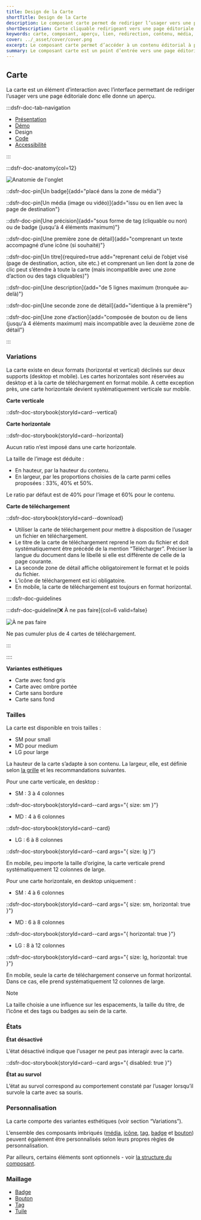 ```yaml
---
title: Design de la Carte
shortTitle: Design de la Carte
description: Le composant carte permet de rediriger l’usager vers une page éditoriale, en lui donnant un aperçu. Elle peut intégrer des médias, actions, tags ou boutons et se décline en différents formats.
shortDescription: Carte cliquable redirigeant vers une page éditoriale avec aperçu.
keywords: carte, composant, aperçu, lien, redirection, contenu, média, badge, tag, bouton, DSFR, tuile
cover: ../_asset/cover/cover.png
excerpt: Le composant carte permet d’accéder à un contenu éditorial à partir d’un aperçu visuel structuré, sous forme verticale ou horizontale.
summary: Le composant carte est un point d’entrée vers une page éditoriale ou un contenu spécifique. Il permet d’afficher un aperçu clair à travers une structure visuelle contenant un titre, une description, des éléments comme badges ou tags, une image ou vidéo, et des actions. Il existe en formats vertical et horizontal, en plusieurs tailles, et peut inclure des variations esthétiques comme le fond gris ou l’absence de bordure. Des règles UX précises guident son usage pour garantir la cohérence, l’accessibilité et la bonne hiérarchisation de l’information.
---
```


## Carte

La carte est un élément d’interaction avec l’interface permettant de rediriger l’usager vers une page éditoriale donc elle donne un aperçu.

:::dsfr-doc-tab-navigation

- [Présentation](../index.md)
- [Démo](../demo/index.md)
- Design
- [Code](../code/index.md)
- [Accessibilité](../accessibility/index.md)

:::

:::dsfr-doc-anatomy{col=12}

![Anatomie de l'onglet](../_asset/anatomy/anatomy-1.png)

::dsfr-doc-pin[Un badge]{add="placé dans la zone de média"}

::dsfr-doc-pin[Un média (image ou vidéo)]{add="issu ou en lien avec la page de destination"}

::dsfr-doc-pin[Une précision]{add="sous forme de tag (cliquable ou non) ou de badge (jusqu'à 4 éléments maximum)"}

::dsfr-doc-pin[Une première zone de détail]{add="comprenant un texte accompagné d’une icône (si souhaité)"}

::dsfr-doc-pin[Un titre]{required=true add="reprenant celui de l’objet visé (page de destination, action, site etc.) et comprenant un lien dont la zone de clic peut s’étendre à toute la carte (mais incompatible avec une zone d’action ou des tags cliquables)"}

::dsfr-doc-pin[Une description]{add="de 5 lignes maximum (tronquée au-delà)"}

::dsfr-doc-pin[Une seconde zone de détail]{add="identique à la première"}

::dsfr-doc-pin[Une zone d’action]{add="composée de bouton ou de liens (jusqu'à 4 éléments maximum) mais incompatible avec la deuxième zone de détail"}

:::

### Variations

La carte existe en deux formats (horizontal et vertical) déclinés sur deux supports (desktop et mobile). Les cartes horizontales sont réservées au desktop et à la carte de téléchargement en format mobile. A cette exception près, une carte horizontale devient systématiquement verticale sur mobile.

**Carte verticale**

::dsfr-doc-storybook{storyId=card--vertical}

**Carte horizontale**

::dsfr-doc-storybook{storyId=card--horizontal}

Aucun ratio n’est imposé dans une carte horizontale.

La taille de l’image est déduite : 

- En hauteur, par la hauteur du contenu.
- En largeur, par les proportions choisies de la carte parmi celles proposées : 33%, 40% et 50%.

Le ratio par défaut est de 40% pour l’image et 60% pour le contenu.

**Carte de téléchargement**

::dsfr-doc-storybook{storyId=card--download}

- Utiliser la carte de téléchargement pour mettre à disposition de l’usager un fichier en téléchargement.
- Le titre de la carte de téléchargement reprend le nom du fichier et doit systématiquement être précédé de la mention “Télécharger”. Préciser la langue du document dans le libellé si elle est différente de celle de la page courante.
- La seconde zone de détail affiche obligatoirement le format et le poids du fichier.
- L’icône de téléchargement est ici obligatoire.
- En mobile, la carte de téléchargement est toujours en format horizontal.

::::dsfr-doc-guidelines

:::dsfr-doc-guideline[❌ À ne pas faire]{col=6 valid=false}

![À ne pas faire](../_asset/variation/dont-1.png)

Ne pas cumuler plus de 4 cartes de téléchargement.

:::

::::

**Variantes esthétiques**

- Carte avec fond gris
- Carte avec ombre portée
- Carte sans bordure
- Carte sans fond

### Tailles

La carte est disponible en trois tailles :

- SM pour small
- MD pour medium
- LG pour large

La hauteur de la carte s’adapte à son contenu. La largeur, elle, est définie selon [la grille](../../../../../core/_part/doc/grid/index.md) et les recommandations suivantes.

Pour une carte verticale, en desktop :

- SM : 3 à 4 colonnes

::dsfr-doc-storybook{storyId=card--card args="{ size: sm }"}

- MD : 4 à 6 colonnes

::dsfr-doc-storybook{storyId=card--card}

- LG : 6 à 8 colonnes

::dsfr-doc-storybook{storyId=card--card args="{ size: lg }"}

En mobile, peu importe la taille d’origine, la carte verticale prend systématiquement 12 colonnes de large.

Pour une carte horizontale, en desktop uniquement :

- SM : 4 à 6 colonnes

::dsfr-doc-storybook{storyId=card--card args="{ size: sm, horizontal: true }"}

- MD : 6 à 8 colonnes

::dsfr-doc-storybook{storyId=card--card args="{ horizontal: true }"}

- LG : 8 à 12 colonnes

::dsfr-doc-storybook{storyId=card--card args="{ size: lg, horizontal: true }"}

En mobile, seule la carte de téléchargement conserve un format horizontal. Dans ce cas, elle prend systématiquement 12 colonnes de large.

> [!NOTE]
> La taille choisie a une influence sur les espacements, la taille du titre, de l’icône et des tags ou badges au sein de la carte.

### États

**État désactivé**

L’état désactivé indique que l'usager ne peut pas interagir avec la carte.

::dsfr-doc-storybook{storyId=card--card args="{ disabled: true }"}

**État au survol**

L’état au survol correspond au comportement constaté par l’usager lorsqu’il survole la carte avec sa souris.

### Personnalisation

La carte comporte des variantes esthétiques (voir section “Variations”).

L’ensemble des composants imbriqués ([média](../../../../../core/_part/doc/media/index.md), [icône](../../../../../core/_part/doc/icon/index.md), [tag](../../../../tag/_part/doc/index.md), [badge](../../../../badge/_part/doc/index.md) et [bouton](../../../../button/_part/doc/index.md)) peuvent également être personnalisés selon leurs propres règles de personnalisation.

Par ailleurs, certains éléments sont optionnels - voir [la structure du composant](#carte).

### Maillage

- [Badge](../../../../badge/_part/doc/index.md)
- [Bouton](../../../../button/_part/doc/index.md)
- [Tag](../../../../tag/_part/doc/index.md)
- [Tuile](../../../../tile/_part/doc/index.md)
